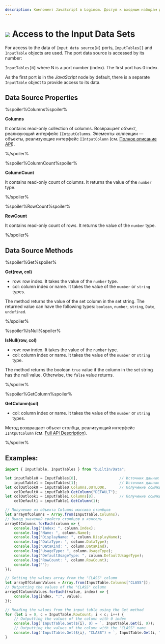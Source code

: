 ```yaml
---
description: Компонент JavaScript в Loginom. Доступ к входным наборам данных. Объект InputTable. Методы источника данных. Свойства источника данных. Примеры.
---
```

# ![](./../../../images/icons/components/javascript_default.svg) Access to the Input Data Sets

For access to the data of `Input data source[N]` ports, `InputTables[]` and `InputTable` objects are used. The port data source is accessed by its number:

`InputTables[N]` where N is a port number (index). The first port has 0 index.

As the first port is in the *JavaScript* node by default, there is a separate `InputTable` object to provide access to its data.

## Data Source Properties

%spoiler%Columns%spoiler%

**Columns**

It contains read-only collection of columns. Возвращает объект, реализующий интерфейс `IIntputColumns`. Элементы коллекции — объекты, реализующие интерфейс `IIntputColumn` (см. [Полное описание API](./api-description.md)).

%/spoiler%

%spoiler%ColumnCount%spoiler%

**ColumnCount**

It contains read-only count of columns.  It returns the value of the `number` type.

%/spoiler%

%spoiler%RowCount%spoiler%

**RowCount**

It contains read-only count of rows. It returns the value of the `number` type.

%/spoiler%

## Data Source Methods

%spoiler%Get%spoiler%

**Get(row, col)**

- row: row index. It takes the value of the `number` type.
- col: column index or name. It takes the value of the `number` or `string` types.

The method returns the value of the set column in the set string. The returned value can have the following types: `boolean`, `number`, `string`, `Date`, `undefined`.

%/spoiler%

%spoiler%IsNull%spoiler%

**IsNull(row, col)**

- row: row index. It takes the value of the `number` type.
- col: column index or name. It takes the value of the `number` or `string` type.

The method returns the boolean `true` value if the column in the set string has the null value. Otherwise, the `false` value returns.

%/spoiler%

%spoiler%GetColumn%spoiler%

**GetColumn(col)**

- col: column index or name. It takes the value of the `number` or `string` types.

Метод возвращает объект столбца, реализующий интерфейс `IIntputColumn` (см. [Full API Description](./api-description.md)).

%/spoiler%

## Examples:

```javascript
import { InputTable, InputTables } from "builtIn/Data";

let inputTable0 = InputTables[0],                   // Источник данных с порта №1
    inputTable1 = InputTables[1];                   // Источник данных с порта №2
let colOutlook0 = inputTable0.Columns.OUTLOOK,      // Получение ссылки на столбец по имени
    colDefault0 = inputTable0.GetColumn("DEFAULT");
let colOutlook1 = inputTable1.Columns[0],           // Получение ссылки на столбец по индексу
    colDefault1 = inputTable1.GetColumn(1);

// Получение из объекта Columns массива столбцов
let arrayOfColumns = Array.from(InputTable.Columns);
// Вывод значений свойств столбцов в консоль
arrayOfColumns.forEach(column => {
    console.log("Index: ", column.Index);
    console.log("Name: ", column.Name);
    console.log("DisplayName: ", column.DisplayName);
    console.log("DataType: ", column.DataType);
    console.log("DataKind: ", column.DataKind);
    console.log("UsageType: ", column.UsageType);
    console.log("DefaultUsageType: ", column.DefaultUsageType);
    console.log("RowCount: ", column.RowCount);
    console.log("");
});

// Getting the values array from the "CLASS" column
let arrayOfColumnValues = Array.from(InputTable.Columns["CLASS"]);
// Outputting the values of the "CLASS" column
arrayOfColumnValues.forEach((value, index) => {
    console.log(index, ":", value);
});

// Reading the values from the input table using the Get method
for (let i = 0, с = InputTable.RowCount; i < с; i++) {
    // Outputting the values of the column with 0 index
    console.log(`InputTable.Get(${i}, 0) = `, InputTable.Get(i, 0));
    // Outputting the values of the column with the "CLASS" name
    console.log(`InputTable.Get(${i}, "CLASS") = `, InputTable.Get(i, "CLASS"));
}

```
